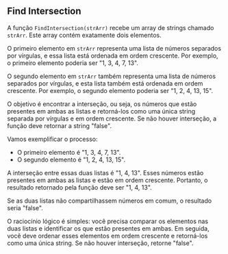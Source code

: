 ## Find Intersection

A função `FindIntersection(strArr)` recebe um array de strings chamado `strArr`. Este array contém exatamente dois elementos.

O primeiro elemento em `strArr` representa uma lista de números separados por vírgulas, e essa lista está ordenada em ordem crescente. Por exemplo, o primeiro elemento poderia ser "1, 3, 4, 7, 13".

O segundo elemento em `strArr` também representa uma lista de números separados por vírgulas, e esta lista também está ordenada em ordem crescente. Por exemplo, o segundo elemento poderia ser "1, 2, 4, 13, 15".

O objetivo é encontrar a interseção, ou seja, os números que estão presentes em ambas as listas e retorná-los como uma única string separada por vírgulas e em ordem crescente. Se não houver interseção, a função deve retornar a string "false".

Vamos exemplificar o processo:

- O primeiro elemento é "1, 3, 4, 7, 13".
- O segundo elemento é "1, 2, 4, 13, 15".

A interseção entre essas duas listas é "1, 4, 13". Esses números estão presentes em ambas as listas e estão em ordem crescente. Portanto, o resultado retornado pela função deve ser "1, 4, 13".

Se as duas listas não compartilhassem números em comum, o resultado seria "false".

O raciocínio lógico é simples: você precisa comparar os elementos nas duas listas e identificar os que estão presentes em ambas. Em seguida, você deve ordenar esses elementos em ordem crescente e retorná-los como uma única string. Se não houver interseção, retorne "false".
